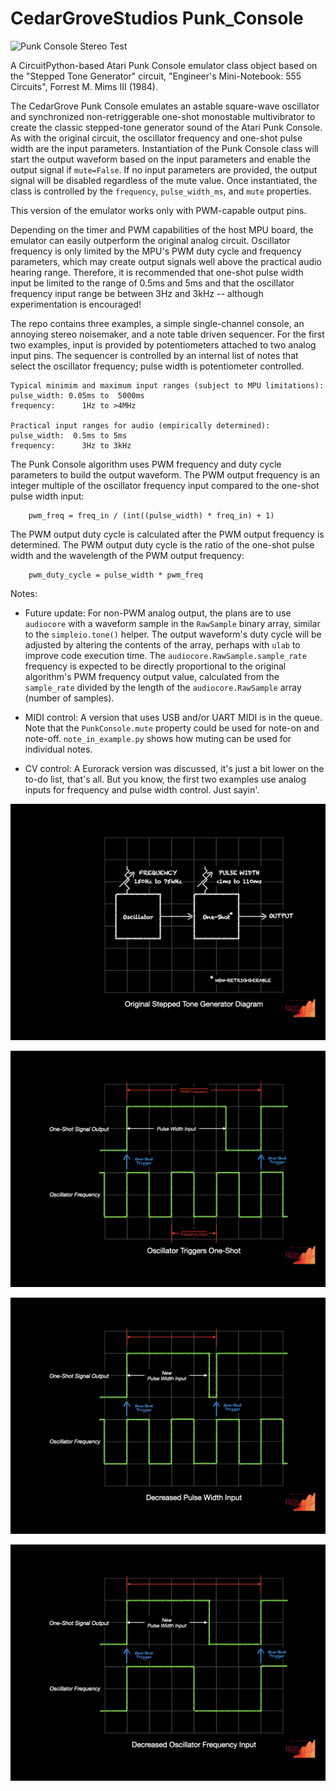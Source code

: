 # CedarGroveStudios Punk_Console

![Punk Console Stereo Test](https://github.com/CedarGroveStudios/Punk_Console/blob/main/docs/Stereo_Punk_Console_test.png)

A CircuitPython-based Atari Punk Console emulator class object based on the "Stepped Tone Generator" circuit, "Engineer's Mini-Notebook: 555 Circuits", Forrest M. Mims III (1984).

The CedarGrove Punk Console emulates an astable square-wave oscillator and synchronized non-retriggerable one-shot monostable multivibrator to create the classic stepped-tone generator sound of the Atari Punk Console. As with the original circuit, the oscillator frequency and one-shot pulse width are the input parameters. Instantiation of the Punk Console class will start the output waveform based on the input parameters and enable the output signal if `mute=False`. If no input parameters are provided, the output signal will be disabled regardless of the mute value. Once instantiated, the class is controlled by the `frequency`, `pulse_width_ms`, and `mute` properties.

This version of the emulator works only with PWM-capable output pins.

Depending on the timer and PWM capabilities of the host MPU board, the emulator can easily outperform the original analog circuit. Oscillator frequency is only limited by the MPU's PWM duty cycle and frequency parameters, which may create output signals well above the practical audio hearing range. Therefore, it is recommended that one-shot pulse width input be limited to the range of 0.5ms and 5ms and that the oscillator frequency input range be between 3Hz and 3kHz -- although experimentation is encouraged!

The repo contains three examples, a simple single-channel console, an annoying stereo noisemaker, and a note table driven sequencer. For the first two examples, input is provided by potentiometers attached to two analog input pins. The sequencer is controlled by an internal list of notes that select the oscillator frequency; pulse width is potentiometer controlled.


    Typical minimim and maximum input ranges (subject to MPU limitations):
    pulse_width: 0.05ms to  5000ms
    frequency:      1Hz to >4MHz

    Practical input ranges for audio (empirically determined):
    pulse_width:  0.5ms to 5ms
    frequency:      3Hz to 3kHz


The Punk Console algorithm uses PWM frequency and duty cycle parameters to build the output waveform. The PWM output frequency is an integer multiple of the oscillator frequency input compared to the one-shot pulse width input:

        pwm_freq = freq_in / (int((pulse_width) * freq_in) + 1)


The PWM output duty cycle is calculated after the PWM output frequency is determined. The PWM output duty cycle is the ratio of the one-shot pulse width and the wavelength of the PWM output frequency:

        pwm_duty_cycle = pulse_width * pwm_freq


Notes:
- Future update: For non-PWM analog output, the plans are to use `audiocore` with a waveform sample in the `RawSample` binary array, similar to the `simpleio.tone()` helper. The output waveform's duty cycle will be adjusted by altering the contents of the array, perhaps with `ulab` to improve code execution time. The `audiocore.RawSample.sample_rate` frequency is expected to be directly proportional to the original algorithm's PWM frequency output value, calculated from the `sample_rate` divided by the length of the `audiocore.RawSample` array (number of samples).

- MIDI control: A version that uses USB and/or UART MIDI is in the queue. Note that the `PunkConsole.mute` property could be used for note-on and note-off. `note_in_example.py` shows how muting can be used for individual notes.

- CV control: A Eurorack version was discussed, it's just a bit lower on the to-do list, that's all. But you know, the first two examples use analog inputs for frequency and pulse width control. Just sayin'.

![Original Step Tone Generator Diagram](https://github.com/CedarGroveStudios/Punk_Console/blob/main/docs/CG_PunkConsole_04.jpeg)

![Oscillator Triggers One-Shot](https://github.com/CedarGroveStudios/Punk_Console/blob/main/docs/CG_PunkConsole_01.jpeg)

![Pulse Width Input Decreases](https://github.com/CedarGroveStudios/Punk_Console/blob/main/docs/CG_PunkConsole_02.jpeg)

![Oscillator Frequency Input Decreases](https://github.com/CedarGroveStudios/Punk_Console/blob/main/docs/CG_PunkConsole_03.jpeg)
